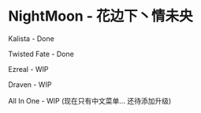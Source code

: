 # NightMoon - 花边下丶情未央

Kalista - Done

Twisted Fate - Done

Ezreal - WIP

Draven - WIP

All In One - WIP (现在只有中文菜单... 还待添加升级)


